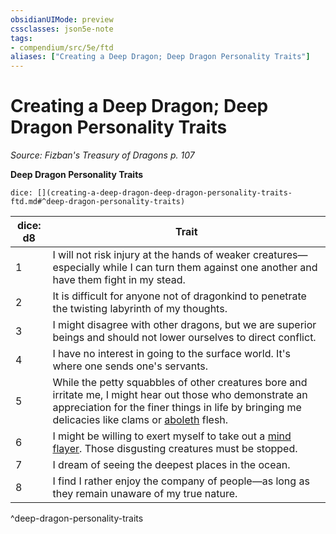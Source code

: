```yaml
---
obsidianUIMode: preview
cssclasses: json5e-note
tags:
- compendium/src/5e/ftd
aliases: ["Creating a Deep Dragon; Deep Dragon Personality Traits"]
---
```

# Creating a Deep Dragon; Deep Dragon Personality Traits
*Source: Fizban's Treasury of Dragons p. 107* 

**Deep Dragon Personality Traits**

`dice: [](creating-a-deep-dragon-deep-dragon-personality-traits-ftd.md#^deep-dragon-personality-traits)`

| dice: d8 | Trait |
|----------|-------|
| 1 | I will not risk injury at the hands of weaker creatures—especially while I can turn them against one another and have them fight in my stead. |
| 2 | It is difficult for anyone not of dragonkind to penetrate the twisting labyrinth of my thoughts. |
| 3 | I might disagree with other dragons, but we are superior beings and should not lower ourselves to direct conflict. |
| 4 | I have no interest in going to the surface world. It's where one sends one's servants. |
| 5 | While the petty squabbles of other creatures bore and irritate me, I might hear out those who demonstrate an appreciation for the finer things in life by bringing me delicacies like clams or [aboleth](/Systems/5e/bestiary/aberration/aboleth.md) flesh. |
| 6 | I might be willing to exert myself to take out a [mind flayer](/Systems/5e/bestiary/aberration/mind-flayer.md). Those disgusting creatures must be stopped. |
| 7 | I dream of seeing the deepest places in the ocean. |
| 8 | I find I rather enjoy the company of people—as long as they remain unaware of my true nature. |
^deep-dragon-personality-traits